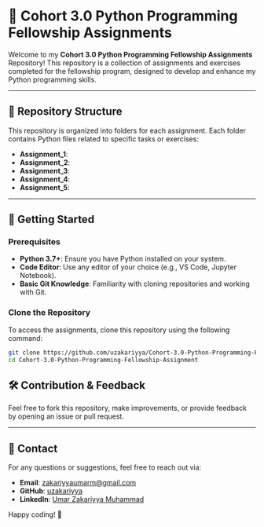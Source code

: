 # 🐍 Cohort 3.0 Python Programming Fellowship Assignments  

Welcome to my **Cohort 3.0 Python Programming Fellowship Assignments** Repository! This repository is a collection of assignments and exercises completed for the fellowship program, designed to develop and enhance my Python programming skills.

---

## 📂 Repository Structure  
This repository is organized into folders for each assignment. Each folder contains Python files related to specific tasks or exercises:  

- **Assignment_1**: 
- **Assignment_2**:
- **Assignment_3**:
- **Assignment_4**: 
- **Assignment_5**:
---

## 🚀 Getting Started  

### Prerequisites  
- **Python 3.7+**: Ensure you have Python installed on your system.  
- **Code Editor**: Use any editor of your choice (e.g., VS Code, Jupyter Notebook).  
- **Basic Git Knowledge**: Familiarity with cloning repositories and working with Git.  

### Clone the Repository  
To access the assignments, clone this repository using the following command:  
```bash
git clone https://github.com/uzakariyya/Cohort-3.0-Python-Programming-Fellowship-Assignment.git
cd Cohort-3.0-Python-Programming-Fellowship-Assignment
```


## 🛠️ Contribution & Feedback  
Feel free to fork this repository, make improvements, or provide feedback by opening an issue or pull request.

---

## 📧 Contact  
For any questions or suggestions, feel free to reach out via:  
- **Email**: zakariyyaumarm@gmail.com
- **GitHub**: [uzakariyya](https://github.com/uzakariyya)
- **LinkedIn**: [Umar Zakariyya Muhammad](linkedin.com/in/umar-zakariyya-muhammad-42122b155)  

Happy coding! 🎉

